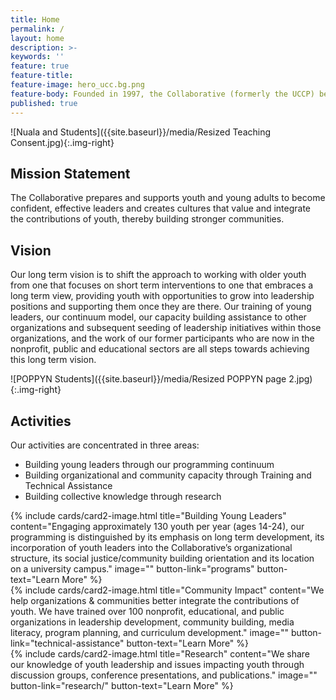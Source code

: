 ```yaml
---
title: Home
permalink: /
layout: home
description: >-
keywords: ''
feature: true
feature-title: 
feature-image: hero_ucc.bg.png
feature-body: Founded in 1997, the Collaborative (formerly the UCCP) began youth programming in 2001 with a single program (VOICES) and one part-time staff person.  Since then, we have developed a continuum that provides opportunities for older youth over a multi-year period, launched an award winning youth produced TV News Show, developed a successful training and technical assistance component, increased our full-time staff to 7, developed a very strong Leaders Corps of approximately 18 youth who serve as part-time staff, and secured funding from major foundations,  federal, state and local governments, individual donors and fee for service activities.
published: true
---
```


![Nuala and Students]({{site.baseurl}}/media/Resized Teaching Consent.jpg){:.img-right}

## Mission Statement

The Collaborative prepares and supports youth and young adults to become confident, effective leaders and creates cultures that value and integrate the contributions of youth, thereby building stronger communities.

## Vision 

Our long term vision is to shift the approach to working with older youth from one that focuses on short term interventions to one that embraces a long term view, providing youth with opportunities to grow into leadership positions and supporting them once they are there.  Our training of young leaders, our continuum model, our capacity building assistance to other organizations and subsequent seeding of leadership initiatives within those organizations, and the work of our former participants who are now in the nonprofit, public and educational sectors are all steps towards achieving this long term vision.

![POPPYN Students]({{site.baseurl}}/media/Resized POPPYN page 2.jpg){:.img-right}


## Activities

Our activities are concentrated in three areas:

- Building young leaders through our programming continuum
- Building organizational and community capacity through Training and Technical Assistance
- Building collective knowledge through research

<div class="row row-wide">
  <div class="col m12 l4">{% include cards/card2-image.html 
    title="Building Young Leaders" 
    content="Engaging approximately 130 youth per year (ages 14-24), our programming is distinguished by its emphasis on long term development, its incorporation of youth leaders into the Collaborative’s organizational structure, its social justice/community building orientation and its location on a university campus." 
    image="" 
    button-link="programs" 
    button-text="Learn More" %}
  </div>
  <div class="row row-wide">
    <div class="col m12 l4">{% include cards/card2-image.html 
      title="Community Impact" 
      content="We help organizations & communities better integrate the contributions of youth. We have trained over 100 nonprofit, educational, and public organizations in leadership development, community building, media literacy, program planning, and curriculum development." 
      image="" 
      button-link="technical-assistance"
      button-text="Learn More" %}
    </div>
    <div class="row row-wide">
      <div class="col m12 l4">{% include cards/card2-image.html 
        title="Research" 
        content="We share our knowledge of youth leadership and issues impacting youth through discussion groups, conference presentations, and publications." 
        image="" 
        button-link="research/" 
        button-text="Learn More" %}
      </div>
</div>
